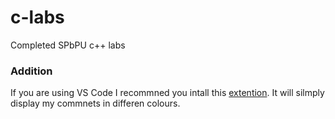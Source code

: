 # c-labs
Completed SPbPU c++ labs
### Addition
If you are using VS Code I recommned you intall this [extention](https://marketplace.visualstudio.com/items?itemName=aaron-bond.better-comments). It will silmply display my commnets in differen colours.

